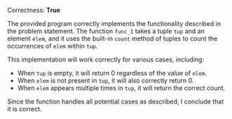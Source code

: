 Correctness: **True**

The provided program correctly implements the functionality described in the problem statement. The function `func_1` takes a tuple `tup` and an element `elem`, and it uses the built-in `count` method of tuples to count the occurrences of `elem` within `tup`. 

This implementation will work correctly for various cases, including:
- When `tup` is empty, it will return 0 regardless of the value of `elem`.
- When `elem` is not present in `tup`, it will also correctly return 0.
- When `elem` appears multiple times in `tup`, it will return the correct count.

Since the function handles all potential cases as described, I conclude that it is correct.